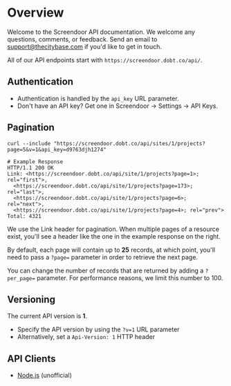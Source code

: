 # Overview

Welcome to the Screendoor API documentation. We welcome any questions, comments,
or feedback. Send an email to [support@thecitybase.com](mailto:support@thecitybase.com) if you'd like to get in touch.

All of our API endpoints start with `https://screendoor.dobt.co/api/`.

## Authentication

- Authentication is handled by the `api_key` URL parameter.
- Don't have an API key? Get one in Screendoor -> Settings -> API Keys.

## Pagination

```shell
curl --include "https://screendoor.dobt.co/api/sites/1/projects?page=5&v=1&api_key=d9763djh1274"

# Example Response
HTTP/1.1 200 OK
Link: <https://screendoor.dobt.co/api/site/1/projects?page=1>; rel="first">,
  <https://screendoor.dobt.co/api/site/1/projects?page=173>; rel="last">,
  <https://screendoor.dobt.co/api/site/1/projects?page=6>; rel="next">,
  <https://screendoor.dobt.co/api/site/1/projects?page=4>; rel="prev">
Total: 4321
```

We use the Link header for pagination. When multiple pages of a resource exist, you'll see a header like the one in the example response on the right.

By default, each page will contain up to **25** records, at which point, you'll need to pass a `?page=` parameter in order to retrieve the next page.

You can change the number of records that are returned by adding a `?per_page=` parameter. For performance reasons, we limit this number to 100.

## Versioning

The current API version is **1**.

- Specify the API version by using the `?v=1` URL parameter
- Alternatively, set a `Api-Version: 1` HTTP header

## API Clients

- [Node.js](https://www.npmjs.com/package/screendoor-api-node) (unofficial)
